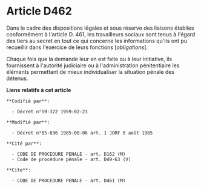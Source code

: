 # Article D462

Dans le cadre des dispositions légales et sous réserve des liaisons établies conformément à l'article D. 461, les
travailleurs sociaux sont tenus à l'égard des tiers au secret en tout ce qui concerne les informations qu'ils ont pu
recueillir dans l'exercice de leurs fonctions [*obligations*]. 

Chaque fois que la demande leur en est faite ou à leur initiative, ils fournissent à l'autorité judiciaire ou à
l'administration pénitentiaire les éléments permettant de mieux individualiser la situation pénale des détenus.

**Liens relatifs à cet article**

	**Codifié par**:

	  - Décret n°59-322 1959-02-23

	**Modifié par**:

	  - Décret n°85-836 1985-08-06 art. 1 JORF 8 août 1985

	**Cité par**:

	  - CODE DE PROCEDURE PENALE - art. D162 (M)
	  - Code de procédure pénale - art. D49-63 (V)

	**Cite**:

	  - CODE DE PROCEDURE PENALE - art. D461 (M)
